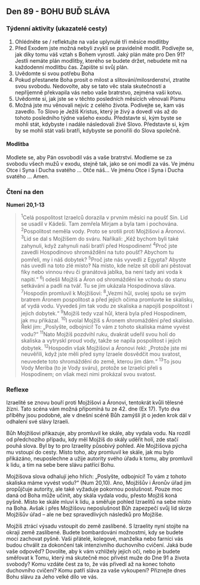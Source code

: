 ## Den 89 - BOHU BUĎ SLÁVA

### Týdenní aktivity (ukazatelé cesty)

1. Ohlédněte se / reflektujte na vaše uplynulé tři měsíce modlitby
1. Před Exodem jste možná nebyli zvyklí se pravidelně modlit. Podívejte se, jak díky tomu váš vztah s Bohem vyrostl. Jaký plán máte pro Den 91? Jestli nemáte plán modlitby, kterého se budete držet, nebudete mít na každodenní modlitbu čas. Zapište si svůj plán.
1. Uvědomte si svou potřebu Boha
1. Pokud přestanete Boha prosit o milost a slitování/milosrdenství, ztratíte svou svobodu. Nedovolte, aby se tato věc stala skutečností a nepříjemně překvapila vás nebo vaše bratrstvo, zejména vaši kotvu.
1. Uvědomte si, jak jste se v těchto posledních měsících věnovali Písmu
1. Možná jste mu věnovali nejvíc z celého života. Podívejte se, kam vás zavedlo. To Slovo je Ježíš Kristus, který je živý a dovedl vás až do tohoto posledního týdne vašeho exodu. Představte si, kým byste se mohli stát, kdybyste i nadále následovali živé Slovo. Představte si, kým by se mohli stát vaši bratři, kdybyste se ponořili do Slova společně.

#### Modlitba

Modlete se, aby Pán osvobodil vás a vaše bratrství.
Modleme se za svobodu všech mužů v exodu, stejně tak, jako se oni modlí za vás.
Ve jménu Otce i Syna i Ducha svatého … Otče náš… Ve jménu Otce i Syna i Ducha svatého … Amen.

### Čtení na den

**Numeri 20,1-13**

> <sup>1</sup>Celá pospolitost Izraelců dorazila v prvním měsíci na poušť Sin. Lid se usadil v Kádeši. Tam zemřela Mirjam a byla tam i pochována.
> <sup>2</sup>Pospolitost neměla vody. Proto se srotili proti Mojžíšovi a Áronovi.
> <sup>3</sup>Lid se dal s Mojžíšem do sváru. Naříkali: „Kéž bychom byli také zahynuli, když zahynuli naši bratří před Hospodinem!
> <sup>4</sup>Proč jste zavedli Hospodinovo shromáždění na tuto poušť? Abychom tu pomřeli, my i náš dobytek?
> <sup>5</sup>Proč jste nás vyvedli z Egypta? Abyste nás uvedli na toto zlé místo? Na místo, kde nelze sít obilí ani pěstovat fíky nebo vinnou révu či granátová jablka, ba není tady ani voda k napití.“
> <sup>6</sup>I odešli Mojžíš a Áron od shromáždění ke vchodu do stanu setkávání a padli na tvář. Tu se jim ukázala Hospodinova sláva.
> <sup>7</sup>Hospodin promluvil k Mojžíšovi:
> <sup>8</sup>„Vezmi hůl, svolej spolu se svým bratrem Áronem pospolitost a před jejich očima promluvte ke skalisku, ať vydá vodu. Vyvedeš jim tak vodu ze skaliska a napojíš pospolitost i jejich dobytek.“
> <sup>9</sup>Mojžíš tedy vzal hůl, která byla před Hospodinem, jak mu přikázal.
> <sup>10</sup>I svolal Mojžíš s Áronem shromáždění před skalisko. Řekl jim: „Poslyšte, odbojníci! To vám z tohoto skaliska máme vyvést vodu?“
> <sup>11</sup>Nato Mojžíš pozdvihl ruku, dvakrát udeřil svou holí do skaliska a vytryskl proud vody, takže se napila pospolitost i jejich dobytek.
> <sup>12</sup>Hospodin však Mojžíšovi a Áronovi řekl: „Protože jste mi neuvěřili, když jste měli před syny Izraele dosvědčit mou svatost, neuvedete toto shromáždění do země, kterou jim dám.“
> <sup>13</sup>To jsou Vody Meriba (to je Vody sváru), protože se Izraelci přeli s Hospodinem; on však mezi nimi prokázal svou svatost.

### Reflexe

Izraelité se znovu bouří proti Mojžíšovi a Áronovi, tentokrát kvůli tělesné žízni. Tato scéna vám možná připomíná tu
ze 42. dne (Ex 17). Tyto dva příběhy jsou podobné, ale v dnešní scéně Bůh zamýšlí jít o jeden krok dál v odhalení své
slávy Izraeli.

Bůh Mojžíšovi přikazuje, aby promluvil ke skále, aby vydala vodu. Na rozdíl od předchozího případu, kdy měl Mojžíš
do skály uděřit holí, zde stačí pouhá slova. Byl by to pro Izraelity působivý pohled. Ale Mojžíšova pýcha mu vstoupí
do cesty. Místo toho, aby promluvil ke skále, jak mu bylo přikázáno, neuposlechne a užije autority svého úřadu k tomu,
aby promluvil k lidu, a tím na sebe bere slávu patřící Bohu.

Mojžíšova slova odhalují jeho hřích: „Poslyšte, odbojníci! To vám z tohoto skaliska máme vyvést vodu?“ (Num
20,10). Ano, Mojžíšův i Áronův úřad jim propůjčuje autority, ale také vyžaduje pokornou poslušnost. Pouze moc daná
od Boha může učinit, aby skála vydala vodu, přesto Mojžíš koná pyšně. Místo ke skále mluví k lidu, a směřuje pohled
Izraelitů na sebe místo na Boha. Avšak i přes Mojžíšovu neposlušnost Bůh zapezpečí svůj lid skrze Mojžíšův úřad –
ale ne bez spravedlivých následků pro Mojžíše.

Mojžíš ztrácí výsadu vstoupit do země zaslíbené. S Izraelity nyní stojíte na okraji země zaslíbené. Budete
bombardováni možnostmi, kdy se budete moci zachovat pyšně. Vaši přátelé, kolegové, manželka nebo farníci vás
budou chválit za dokončení tak intenzivního duchovního cvičení. Jaká bude vaše odpověď? Dovolíte, aby k vám
vzhlížely jejich oči, nebo je budete směřovat k Tomu, který má skutečně moc přivést muže do Dne 91 a života
svobody? Komu vzdáte čest za to, že vás přivedl až na konec tohoto duchovního cvičení? Komu patří sláva za vaše
vykoupení? Přiznejte dnes Bohu slávu za Jeho velké dílo ve vás.
